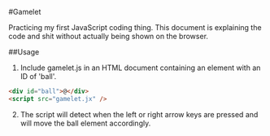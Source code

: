 #Gamelet

Practicing my first JavaScript coding thing. This document is explaining the code and shit without actually being shown on the browser.

##Usage

1. Include gamelet.js in an HTML document containing an element with an ID of 'ball'.

```html
<div id="ball">@</div>
<script src="gamelet.jx" />
```

2. The script will detect when the left or right arrow keys are pressed and will move the ball element accordingly.
